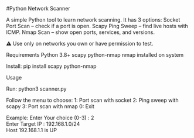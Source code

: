 #Python Network Scanner

A simple Python tool to learn network scanning. It has 3 options:
Socket Port Scan – check if a port is open.
Scapy Ping Sweep – find live hosts with ICMP.
Nmap Scan – show open ports, services, and versions.


⚠️ Use only on networks you own or have permission to test.

Requirements
Python 3.8+
scapy
python-nmap
nmap installed on system

Install: 
pip install scapy python-nmap

Usage

Run: 
python3 scanner.py

Follow the menu to choose:
1: Port scan with socket
2: Ping sweep with scapy
3: Port scan with nmap
0: Exit

Example: 
Enter Your choice (0-3) : 2  
Enter Target IP : 192.168.1.0/24  
Host 192.168.1.1 is UP
